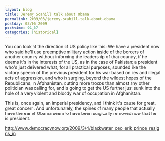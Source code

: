```yaml
---
layout: blog
title: Jeremy Scahill talk about Obama
permalink: 2009/03/jeremy-scahill-talk-about-obama
postday: 03/06 2009
posttime: 01_37
categories: [historical]
---
```


<p>You can look at the direction of US policy like this: We have a president now who said he'll use preemptive military action inside of the borders of another country without informing the leadership of that country, if he deems it's in the interests of the US, as in the case of Pakistan; a president who's just delivered what, for all practical purposes, sounded like the victory speech of the previous president for his war based on lies and illegal acts of aggression, and who is surging, beyond the wildest hopes of the Republicans, in Afghanistan, putting more troops than almost any other politician was calling for, and is going to get the US further just sunk into the hole of a very violent and bloody war of occupation in Afghanistan.</p>
<p>This is, once again, an imperial presidency, and I think it's cause for great, great concern. And unfortunately, the spines of many people that actually have the ear of Obama seem to have been surgically removed now that he is president.</p>
<p><a href="http://www.democracynow.org/2009/3/4/blackwater_ceo_erik_prince_resigns_in" title="http://www.democracynow.org/2009/3/4/blackwater_ceo_erik_prince_resigns_in">http://www.democracynow.org/2009/3/4/blackwater_ceo_erik_prince_resigns_in</a></p>
